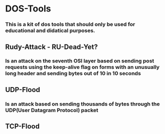 # DOS-Tools

### This is a kit of dos tools that should only be used for educational and didatical purposes.

## Rudy-Attack - RU-Dead-Yet?

### Is an attack on the seventh OSI layer based on sending post requests using the keep-alive flag on forms with an unusually long header and sending bytes out of 10 in 10 seconds

## UDP-Flood

### Is an attack based on sending thousands of bytes through the UDP(User Datagram Protocol) packet

## TCP-Flood

### 

